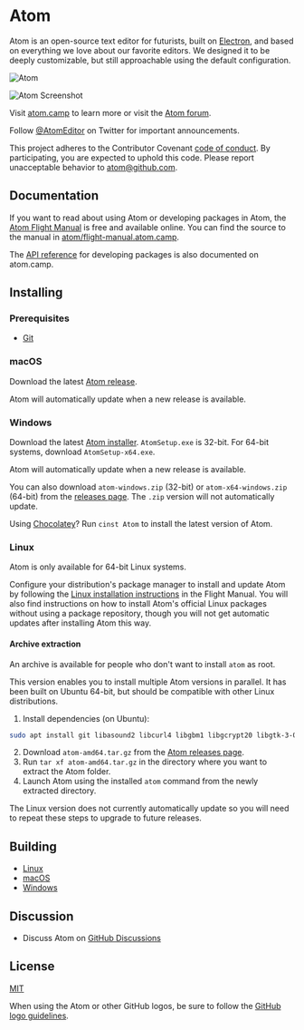 # Atom

Atom is an open-source text editor for futurists, built on [Electron](https://github.com/electron/electron), and based on everything we love about our favorite editors. We designed it to be deeply customizable, but still approachable using the default configuration.

![Atom](https://user-images.githubusercontent.com/378023/49132477-f4b77680-f31f-11e8-8357-ac6491761c6c.png)

![Atom Screenshot](https://user-images.githubusercontent.com/378023/49132478-f4b77680-f31f-11e8-9e10-e8454d8d9b7e.png)

Visit [atom.camp](https://atom.camp) to learn more or visit the [Atom forum](https://github.com/atom-editor/atom/discussions).

Follow [@AtomEditor](https://twitter.com/atomeditor) on Twitter for important
announcements.

This project adheres to the Contributor Covenant [code of conduct](CODE_OF_CONDUCT.md).
By participating, you are expected to uphold this code. Please report unacceptable behavior to atom@github.com.

## Documentation

If you want to read about using Atom or developing packages in Atom, the [Atom Flight Manual](https://flight-manual.atom.camp) is free and available online. You can find the source to the manual in [atom/flight-manual.atom.camp](https://github.com/atom-editor/flight-manual.atom.camp).

The [API reference](https://atom.camp/docs/api) for developing packages is also documented on atom.camp.

## Installing

### Prerequisites
- [Git](https://git-scm.com)

### macOS

Download the latest [Atom release](https://github.com/atom-editor/atom/releases/latest).

Atom will automatically update when a new release is available.

### Windows

Download the latest [Atom installer](https://github.com/atom-editor/atom/releases/latest). `AtomSetup.exe` is 32-bit. For 64-bit systems, download `AtomSetup-x64.exe`.

Atom will automatically update when a new release is available.

You can also download `atom-windows.zip` (32-bit) or `atom-x64-windows.zip` (64-bit) from the [releases page](https://github.com/atom-editor/atom/releases/latest).
The `.zip` version will not automatically update.

Using [Chocolatey](https://chocolatey.org)? Run `cinst Atom` to install the latest version of Atom.

### Linux

Atom is only available for 64-bit Linux systems.

Configure your distribution's package manager to install and update Atom by following the [Linux installation instructions](https://flight-manual.atom.camp/getting-started/sections/installing-atom/#platform-linux) in the Flight Manual.  You will also find instructions on how to install Atom's official Linux packages without using a package repository, though you will not get automatic updates after installing Atom this way.

#### Archive extraction

An archive is available for people who don't want to install `atom` as root.

This version enables you to install multiple Atom versions in parallel. It has been built on Ubuntu 64-bit,
but should be compatible with other Linux distributions.

1. Install dependencies (on Ubuntu):
```sh
sudo apt install git libasound2 libcurl4 libgbm1 libgcrypt20 libgtk-3-0 libnotify4 libnss3 libglib2.0-bin xdg-utils libx11-xcb1 libxcb-dri3-0 libxss1 libxtst6 libxkbfile1
```
2. Download `atom-amd64.tar.gz` from the [Atom releases page](https://github.com/atom-editor/atom/releases/latest).
3. Run `tar xf atom-amd64.tar.gz` in the directory where you want to extract the Atom folder.
4. Launch Atom using the installed `atom` command from the newly extracted directory.

The Linux version does not currently automatically update so you will need to
repeat these steps to upgrade to future releases.

## Building

* [Linux](https://flight-manual.atom.camp/hacking-atom/sections/hacking-on-atom-core/#platform-linux)
* [macOS](https://flight-manual.atom.camp/hacking-atom/sections/hacking-on-atom-core/#platform-mac)
* [Windows](https://flight-manual.atom.camp/hacking-atom/sections/hacking-on-atom-core/#platform-windows)

## Discussion

* Discuss Atom on [GitHub Discussions](https://github.com/atom-editor/atom/discussions)

## License

[MIT](https://github.com/atom-editor/atom/blob/master/LICENSE.md)

When using the Atom or other GitHub logos, be sure to follow the [GitHub logo guidelines](https://github.com/logos).
